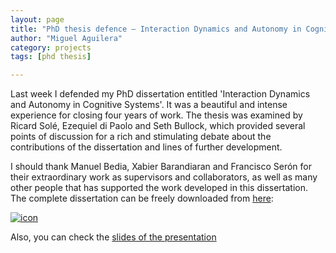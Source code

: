 ```yaml
---
layout: page
title: "PhD thesis defence – Interaction Dynamics and Autonomy in Cognitive Systems"
author: "Miguel Aguilera"
category: projects
tags: [phd thesis]

---
```


Last week I defended my PhD dissertation entitled 'Interaction Dynamics and Autonomy in Cognitive Systems'. It was a beautiful and intense experience for closing four years of work. The thesis was examined by Ricard Solé, Ezequiel di Paolo and Seth Bullock, which provided several points of discussion for a rich and stimulating debate about the contributions of the dissertation and lines of further development. 

I should thank Manuel Bedia, Xabier Barandiaran and Francisco Serón for their extraordinary work as supervisors and collaborators, as well as many other people that has supported the work developed in this dissertation. The complete dissertation can be freely downloaded from [here](http://phdthesis.maguilera.net/): 

[![icon](https://maguilera0.files.wordpress.com/2015/12/icon1.png)](http://phdthesis.maguilera.net/)

Also, you can check the [slides of the presentation](https://maguilera0.files.wordpress.com/2015/12/presentation-phd-thesis.pdf "presentation-phd-thesis")
